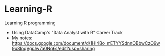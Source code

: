 # Learning-R
Learning R programming

- Using DataCamp's "Data Analyst with R" Career Track
- My notes: https://docs.google.com/document/d/1HIrlBo_mETYYSdnnOBbwCzO9w9u8IpqVgrJw7a0Nq6s/edit?usp=sharing

